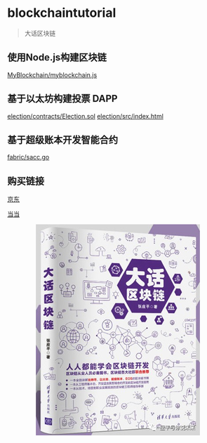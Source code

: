

# blockchaintutorial

>大话区块链

## 使用Node.js构建区块链
[MyBlockchain/myblockchain.js](./MyBlockchain/myblockchain.js)

## 基于以太坊构建投票 DAPP
[election/contracts/Election.sol](./lection/contracts/Election.sol)
[election/src/index.html](./election/src/index.html)

## 基于超级账本开发智能合约  
[fabric/sacc.go](./fabric/sacc.go)

## 购买链接 

[京东](https://item.jd.com/12719282.html)

[当当](http://product.dangdang.com/27950523.html)


<div align=center>


![大话区块链](./pic/book.jpg)
</div>
